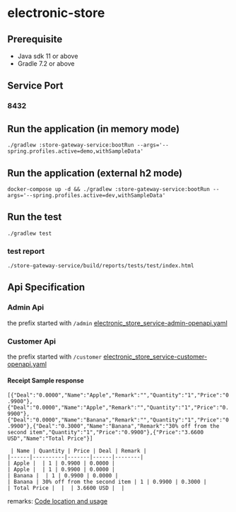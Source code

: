 # electronic-store

## Prerequisite
- Java sdk 11 or above
- Gradle 7.2 or above

## Service Port
### 8432

## Run the application (in memory mode)
`./gradlew :store-gateway-service:bootRun --args='--spring.profiles.active=demo,withSampleData'
`
## Run the application (external h2 mode)
`docker-compose up -d && ./gradlew :store-gateway-service:bootRun --args='--spring.profiles.active=dev,withSampleData'`

## Run the test
`./gradlew test`

### test report
`./store-gateway-service/build/reports/tests/test/index.html`

## Api Specification

### Admin Api
the prefix started with `/admin`
[electronic_store_service-admin-openapi.yaml](electronic_store_service-admin-openapi.yaml)
### Customer Api
the prefix started with `/customer`
[electronic_store_service-customer-openapi.yaml](electronic_store_service-customer-openapi.yaml)

#### Receipt Sample response
`[{"Deal":"0.0000","Name":"Apple","Remark":"","Quantity":"1","Price":"0.9900"},{"Deal":"0.0000","Name":"Apple","Remark":"","Quantity":"1","Price":"0.9900"},{"Deal":"0.0000","Name":"Banana","Remark":"","Quantity":"1","Price":"0.9900"},{"Deal":"0.3000","Name":"Banana","Remark":"30% off from the second item","Quantity":"1","Price":"0.9900"},{"Price":"3.6600 USD","Name":"Total Price"}]`

```agsl
 | Name | Quantity | Price | Deal | Remark | 
|------|----------|-------|------|--------|
| Apple |  | 1 | 0.9900 | 0.0000 | 
| Apple |  | 1 | 0.9900 | 0.0000 | 
| Banana |  | 1 | 0.9900 | 0.0000 | 
| Banana | 30% off from the second item | 1 | 0.9900 | 0.3000 | 
| Total Price |  |  | 3.6600 USD |  | 
```
remarks:
[Code location and usage](https://github.com/hungchai/electronic-store/blob/80e9e21b4fe1d95f24b97080a8cab57bdd088b03/store-gateway-service/src/test/java/com/tommazon/gatewayservice/CartControllerTests.java#L136-L136)
